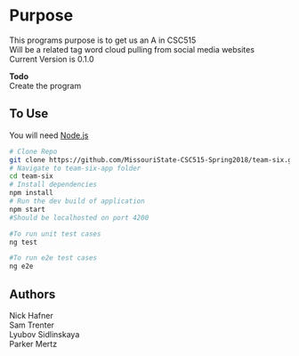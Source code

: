 #	Purpose

This programs purpose is to get us an A in CSC515 <br />
Will be a related tag word cloud pulling from social media websites <br />
Current Version is 0.1.0

**Todo** <br />
	Create the program

## To Use

You will need [Node.js](https://nodejs.org/en/download/) <br />

```bash
# Clone Repo
git clone https://github.com/MissouriState-CSC515-Spring2018/team-six.git
# Navigate to team-six-app folder
cd team-six
# Install dependencies 
npm install
# Run the dev build of application
npm start
#Should be localhosted on port 4200

#To run unit test cases
ng test

#To run e2e test cases
ng e2e
```

## Authors
Nick Hafner <br />
Sam Trenter <br />
Lyubov Sidlinskaya <br />
Parker Mertz <br />